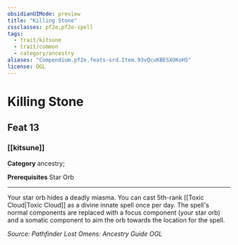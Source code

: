 ```yaml
---
obsidianUIMode: preview
title: "Killing Stone"
cssclasses: pf2e,pf2e-spell
tags:
  - trait/kitsune
  - trait/common
  - category/ancestry
aliases: "Compendium.pf2e.feats-srd.Item.93vQcuKBESXUKoH5"
license: OGL
---
```

# Killing Stone
## Feat 13
### [[kitsune]]

**Category** ancestry; 



**Prerequisites** Star Orb
* * *
Your star orb hides a deadly miasma. You can cast 5th-rank [[Toxic Cloud|Toxic Cloud]] as a divine innate spell once per day. The spell's normal components are replaced with a focus component (your star orb) and a somatic component to aim the orb towards the location for the spell.

*Source: Pathfinder Lost Omens: Ancestry Guide*
*OGL*